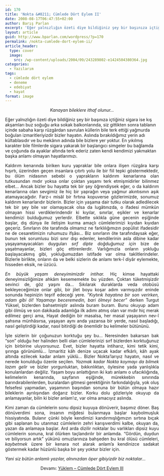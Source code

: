 ```yaml
---
id: 170
title: 'Nokta &#8211; Cümlede Dört Eylem II'
date: 2008-08-17T06:47:55+02:00
author: Barış Parlan
excerpt: 'Eğer yalnızlığın özeti diye bildiğiniz şey bir başınıza içtiğiniz sigara ise kış akşamları buz soğuğu arka sokak balkonlarında, siz gittikten sonra tablanın içinde sabaha karşı  rüzgârdan savrulan küllerin bile terk ettiği yağmurda boğulan izmaritleriyizdir bizler hayatın. Aslında bırakıldığımız yerin adı kültablasıdır ve bu mekânın adında bile bizlere yer yoktur. En yıkılmış karakter bile filmlerde sigara yakarak bir başlangıcı simgeler bu bağlamda ve çoğunda da ayaklar altında terk ederiz zaten kendi kendimizi yakmaktan başka anlamı olmayan hayatlarımızı...'
layout: article
guid: http://www.bparlan.com/wordpress/?p=170
permalink: /nokta-cumlede-dort-eylem-ii/
article_header:
  type: cover
  image:
    src: /wp-content/uploads/2004/09/243289802-e1424504380364.jpg
categories:
  - Yazılarım
tags:
  - cümlede dört eylem
  - deneme
  - edebiyat
  - hayat
format: image
---
```


<p class="MsoNormal" style="text-align: center;">
  <em>Kanayan bileklere ithaf olunur...</em>
</p>

<p class="MsoNormal">
  Eğer yalnızlığın özeti diye bildiğiniz şey bir başınıza içtiğiniz sigara ise kış akşamları buz soğuğu arka sokak balkonlarında, siz gittikten sonra tablanın içinde sabaha karşı rüzgârdan savrulan küllerin bile terk ettiği yağmurda boğulan izmaritleriyizdir bizler hayatın. Aslında bırakıldığımız yerin adı kültablasıdır ve bu mekânın adında bile bizlere yer yoktur. En yıkılmış karakter bile filmlerde sigara yakarak bir başlangıcı simgeler bu bağlamda ve çoğunda da ayaklar altında terk ederiz zaten kendi kendimizi yakmaktan başka anlamı olmayan hayatlarımızı.
</p>

<p class="MsoNormal" style="text-align: justify;">
  Kaldırım kenarında biriken kuru yapraklar bile onlara ilişen rüzgâra karşı hışırtı, üzerinden geçen insanlara çıtırtı yolu ile bir fiil tepki göstermektedir, bu ölüm nidasının sebebi o yaprakların kaldırım kenarlarına olan tutkusundan mıdır yoksa onlar çoktan yaşamı terk etmişmidirler bilinmez elbet&#8230; Ancak bizler bu hayatta tek bir şey öğrendiysek eğer, o da kaldırım kenarlarına olan sevgimiz ile hiç bir yaprağın veya yağmur akıntısının aşık atamayacağıdır. Farz-ı misâl bir fırtına kopuverse gözlerimizde, sonumuz kaldırım kenarlarıdır bizlerin. Bizler için yaşama dair tutku olarak adledilecek tek bir şey bile var olamayacak olsa da lugâtınızda, o ifadesi mümkün olmayan hissi verdiklerindendir ki kıyılar, sınırlar, eşikler ve kenarlar kendimizi bulduğumuz yerlerdir. Elbette sıklıkla güne gecenin eşiğinde başlar, dış dünya ile iletişim kurma amaçlı cümlelerimizi kıyıdan kıyıdan geçeriz. Sınırların öte tarafında olmamız ne farklılığımızın popülist ifadesidir ne de cesaretimizin ruhumuzu ifşâsı&#8230; Biz sınırların öte tarafındaysak eğer, bunun tek sorumlusu bizi sınır dışı edenler, kendilerinin asla dibine kadar yaşayamayacakları duyguları <em>sırf dipte doğduğumuz için</em> bize de yaşatmayanlar, bizleri göç ettirenlerdir. Varlığımızla onların yokluğu başlayacakmış gibi, yokluğumuzdan istifade var olma taklitlerindeler. Bizlerle birlikte, onların da ve belki sizlerin de anlamı terk-î diyâr eylemekte, hisseden eksik, ne üzücü.
</p>

<p class="MsoNormal" style="text-align: justify;">
  <em>En büyük yaşam deneyimimizdir intihar.</em> Hiç kimse hayattaki deneyimsizliğimize ahkâm kesememekte bu yüzden. Çoktan tüketmişizdir sevinci de, göz yaşını da&#8230; Sıkılarak duraklarda veda otobüsü bekleyeceğimize onlar gibi, bir jilet boyu koşar adım varmışızdır eninde sonunda hepinizin teşrif edeceği yere. <em>“Kıytırık hayatına bir son verirken, adam gibi öl! Yaşamayı beceremedin, bari ölmeyi becer”</em> derken Turgut Yüksel, bizlerden bahsetmiştir aslında buram buram. Bunu okuyup adam gibi ölmüş ve son dakikada adamlığa ilk adımı atmış olan var mıdır hiç merak edilmez gerçi ama, Hayat dediğin bir masalsa, her masal yaşayanın nev-î şahsına münhâsırsa, yaşayan aynı anda yazansa bir yerde, nasıl başladığı, nasıl geliştirdiği kadar, nasıl bitirdiği de önemlidir bu kelimeler bütününü.
</p>

<p class="MsoNormal" style="text-align: justify;">
  İşte sizlerin bir çoğunuzun korktuğu şey bu&#8230; Neresinden bakarsan bak “son” olduğu her halinden belli olan cümlelerinizi sırf bizlerden korktuğunuz için birbirine uluyorsunuz. Evet, bizler hayatta intiharız, kimi tetik kimi, şırınga görünümlü&#8230; İzmaritiz kâh denize uçacak kadar efkârlı, kâh ayak altında ezilecek kadar anlam yüklü&#8230; Bizler Nokta’larıyız hayatın, nasıl ve nerede konulduğu özenle seçilen. <em>Yazmak kadar Nokta koymayı da bilmek lazım gelir</em> ve bizler yorgunluktan, bıkkınlıktan, öylesine yada yanlışlıkla konulanlardan değiliz. Yaşam boyu anlattığının iki katı anlamı o ufacıklığında, kelimelerin kenarında, sayfanın eşiğinde, mürekkebin sınırında barındırabilenlerden, buralardan gitmesi gerektiğinin farkındalığıyla, yok oluş felsefesi yapmadan, yaşamının başından sonuna bir bütün olmaya hazır bileklerin ayrılışından doğarız bizler. Korku dolu gözleriyle okuyup da anlamayanlar, bilin ki bizler anlam’ız, var olma amacıyız aslında.
</p>

<p class="MsoNormal" style="text-align: justify;">
  Kimi zaman da cümlelerin sonu dipsiz kuyuya dönüverir, başımız döner. Baş dönüverdimi sona, insanın miğdesi bulanmaya başlar kaybolmuşluk hissiyatında. Bulanır çünki böyle kendimizi kandırmışlığımızın sırtına bıçak gibi saplanan bu utanmaz cümlelerin zehri karışıverdimi kalbe, okuyan da, yazan da anlamaya başlar. Ard arda dizilir noktalar bu varlıkları dipsiz kuyu cümlelerin sonuna, kral ölürken taçlandırılır bir anlamda. “Gördün, duydun ve biliyorsun artık” yükünü omuzlarınıza bahşeden bu kral ölüsü cümleleri, <em>kaybetmek </em>üzere bir kenara not alarak anlam’a kendinizce sadakat göstermek kadar hüzünlü başka bir şey yoktur bizler için.
</p>

<p class="MsoNormal" style="text-align: justify;">
  <em>Yani siz bütün anlamlı yazılar, alnınızdan öper gibiyizdir biz noktalar&#8230;</em>
</p>

<p class="MsoNormal" style="text-align: center;">
  Devamı: <a title="Yüklem" href="http://www.bparlan.com/2011/yuklem-cumlede-dort-eylem-iii/">Yüklem &#8211; Cümlede Dört Eylem III</a>
</p>
